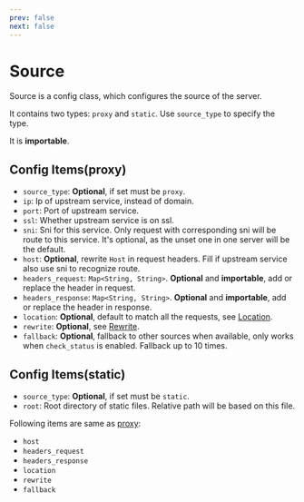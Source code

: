 ```yaml
---
prev: false
next: false
---
```


# Source

Source is a config class, which configures the source of the server.

It contains two types: `proxy` and `static`. Use `source_type` to specify the type.

It is **importable**.

## Config Items(proxy)

- `source_type`: **Optional**, if set must be `proxy`.
- `ip`: Ip of upstream service, instead of domain.
- `port`: Port of upstream service.
- `ssl`: Whether upstream service is on ssl.
- `sni`: Sni for this service. Only request with corresponding sni will be route to this service. It's optional, as the unset one in one server will be the default.
- `host`: **Optional**, rewrite `Host` in request headers. Fill if upstream service also use sni to recognize route.
- `headers_request`: `Map<String, String>`. **Optional** and **importable**, add or replace the header in request.
- `headers_response`: `Map<String, String>`. **Optional** and **importable**, add or replace the header in response.
- `location`: **Optional**, default to match all the requests, see [Location](../location).
- `rewrite`: **Optional**, see [Rewrite](../rewrite).
- `fallback`: **Optional**, fallback to other sources when available, only works when `check_status` is enabled. Fallback up to 10 times.

## Config Items(static)

- `source_type`: **Optional**, if set must be `static`.
- `root`: Root directory of static files. Relative path will be based on this file.

Following items are same as [proxy](#config-items-proxy):
- `host`
- `headers_request`
- `headers_response`
- `location`
- `rewrite`
- `fallback`
